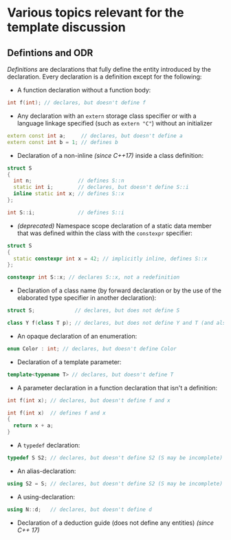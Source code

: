 # Various topics relevant for the template discussion

## Defintions and ODR

_Definitions_ are declarations that fully define the entity introduced by the declaration. Every declaration is a definition except for the following:

* A function declaration without a function body:

```cpp
int f(int); // declares, but doesn't define f
```

* Any declaration with an `extern` storage class specifier or with a language linkage specified (such as `extern "C"`) without an initializer

```cpp
extern const int a;     // declares, but doesn't define a
extern const int b = 1; // defines b
```

* Declaration of a non-inline _(since C++17)_ inside a class definition:

```cpp
struct S
{
  int n;               // defines S::n
  static int i;        // declares, but doesn't define S::i
  inline static int x; // defines S::x
};

int S::i;              // defines S::i
```

* _(deprecated)_ Namespace scope declaration of a static data member that was defined within the class with the `constexpr` specifier:

```cpp
struct S
{
  static constexpr int x = 42; // implicitly inline, defines S::x
};

constexpr int S::x; // declares S::x, not a redefinition
```

* Declaration of a class name (by forward declaration or by the use of the elaborated type specifier in another declaration):

```cpp
struct S;             // declares, but does not define S

class Y f(class T p); // declares, but does not define Y and T (and also f and p)
```

* An opaque declaration of an enumeration:

```cpp
enum Color : int; // declares, but doesn't define Color
```

* Declaration of a template parameter:

```cpp
template<typename T> // declares, but doesn't define T
```

* A parameter declaration in a function declaration that isn't a definition:

```cpp
int f(int x); // declares, but doesn't define f and x

int f(int x)  // defines f and x
{
  return x + a;
}
```

* A `typedef` declaration:

```cpp
typedef S S2; // declares, but doesn't define S2 (S may be incomplete)
```

* An alias-declaration:

```cpp
using S2 = S; // declares, but doesn't define S2 (S may be incomplete)
```

* A using-declaration:

```cpp
using N::d;   // declares, but doesn't define d
```

* Declaration of a deduction guide (does not define any entities) _(since C++ 17)_


